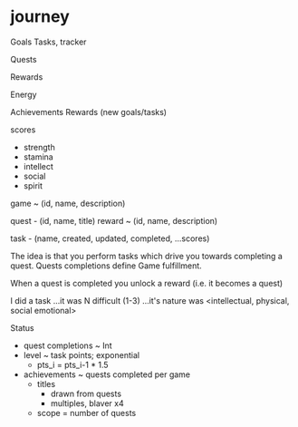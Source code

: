 # journey

Goals
  Tasks, tracker

Quests

Rewards

Energy

Achievements
Rewards (new goals/tasks)




scores
- strength
- stamina
- intellect
- social
- spirit

game ~ (id, name, description)

quest - (id, name, title)
reward ~ (id, name, description)

task - (name, created, updated, completed, ...scores)

The idea is that you perform tasks which drive you towards completing a quest.
Quests completions define Game fulfillment.

When a quest is completed you unlock a reward (i.e. it becomes a quest)

I did a task
...it was N difficult (1-3)
...it's nature was <intellectual, physical, social emotional>

Status
- quest completions ~ Int
- level ~ task points; exponential
  - pts_i = pts_i-1 * 1.5
- achievements ~ quests completed per game
  - titles
    - drawn from quests
    - multiples, blaver x4
  - scope = number of quests
